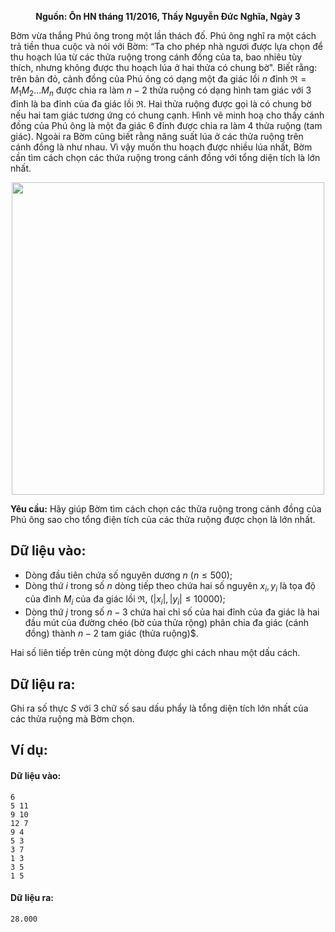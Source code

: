 **<center>Nguồn: Ôn HN tháng 11/2016, Thầy Nguyễn Đức Nghĩa, Ngày 3</center>**

Bờm vừa thắng Phú ông trong một lần thách đố. Phú ông nghĩ ra một cách trả tiền thua cuộc và nói với Bờm: “Ta cho phép nhà ngươi được lựa chọn để thu hoạch lúa từ các thửa ruộng trong cánh đồng của ta, bao nhiêu tùy thích, nhưng không được thu hoạch lúa ở hai thửa có chung bờ". Biết rằng: trên bản đỏ, cảnh đồng của Phú ông có dạng một đa giác lồi $n$ đỉnh $ℜ =M_1M_2…M_n$ được chia ra làm $n-2$ thửa ruộng có dạng hình tam giác với $3$ đỉnh là ba đỉnh của đa giác lồi $ℜ$. Hai thửa ruộng được gọi là có chung bờ nếu hai tam giác tương ứng có chung cạnh. Hình vẽ minh hoạ cho thấy cánh đồng của Phú ông là một đa giác $6$ đỉnh được chia ra làm $4$ thửa ruộng (tam giác). Ngoài ra Bờm cũng biết rằng năng suất lúa ở các thửa ruộng trên cánh đồng là như nhau. Vì vậy muốn thu hoạch được nhiều lúa nhất, Bờm cần tìm cách chọn các thứa ruộng trong cánh đồng với tổng diện tích là lớn nhất.
<center><img src="/images/problems/1236/SMAX.png" width="500px" /></center>

**Yêu cầu:** Hãy giúp Bờm tìm cách chọn các thửa ruộng trong cánh đồng của Phú ông sao cho tổng điện tích của các thửa ruộng được chọn là lớn nhất.

## Dữ liệu vào:
- Dòng đầu tiên chứa số nguyên dương $n\ (n≤ 500)$;
- Dòng thứ $i$ trong số $n$ dòng tiếp theo chứa hai số nguyên $x_i, y_i$ là tọa độ của đỉnh $M_i$ của đa giác lồi $ℜ,\ (|x_i|, |y_i|≤10000)$;
- Dòng thứ $j$ trong số $n-3$ chứa hai chỉ số của hai đỉnh của đa giác là hai đầu mút của đường chéo (bờ của thửa rộng) phân chia đa giác (cánh đồng) thành $n-2$ tam giác (thửa ruộng)$.

Hai số liên tiếp trên cùng một dòng được ghi cách nhau một dấu cách.

## Dữ liệu ra:
Ghi ra số thực $S$ với $3$ chữ số sau dấu phẩy là tổng diện tích lớn nhất của các thửa ruộng mà Bờm chọn.

## Ví dụ:
#### Dữ liệu vào:
```
6
5 11
9 10
12 7
9 4
5 3
3 7
1 3
3 5
1 5
```

#### Dữ liệu ra:
```
28.000
```